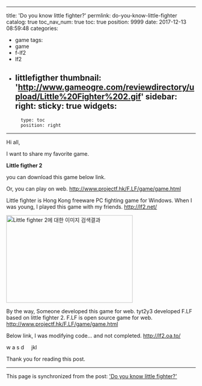 
---
title: 'Do you know little fighter?'
permlink: do-you-know-little-fighter
catalog: true
toc_nav_num: true
toc: true
position: 9999
date: 2017-12-13 08:59:48
categories:
- game
tags:
- game
- f-lf2
- lf2
- littlefigther
thumbnail: 'http://www.gameogre.com/reviewdirectory/upload/Little%20Fighter%202.gif'
sidebar:
    right:
        sticky: true
widgets:
    -
        type: toc
        position: right
---


Hi all,

I want to share my favorite game.

<strong>Little figther 2</strong>

you can download this game below link.

Or, you can play on web.
<a href="http://www.projectf.hk/F.LF/game/game.html" target="_blank" rel="noopener">http://www.projectf.hk/F.LF/game/game.html</a>

Little fighter is Hong Kong freeware PC fighting game for Windows.
When I was young, I played this game with my friends.
<a href="http://lf2.net/" target="_blank" rel="noopener">http://lf2.net/</a>

<img class="alignnone" src="http://www.gameogre.com/reviewdirectory/upload/Little%20Fighter%202.gif" alt="Little fighter 2에 대한 이미지 검색결과" width="336" height="233" />

By the way, Someone developed this game for web.
tyt2y3 developed F.LF based on little fighter 2.
F.LF is open source game for web.
<a href="http://www.projectf.hk/F.LF/game/game.html" target="_blank" rel="noopener">http://www.projectf.hk/F.LF/game/game.html</a>

Below link, I was modifying code... and not completed.
<a href="http://lf2.oa.to/" target="_blank" rel="noopener">http://lf2.oa.to/</a>

w
a s d     jkl

Thank you for reading this post.

- - -

This page is synchronized from the post: ['Do you know little fighter?'](https://steemit.com/@jacobyu/do-you-know-little-fighter)

